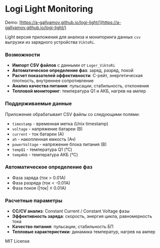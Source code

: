# Logi Light Monitoring

Demo: [https://a-gallyamov.github.io/logi-light/](https://a-gallyamov.github.io/logi-light/)

Light версия приложения для анализа и мониторинга данных `csv` выгрузки из зарядного устройства `ViktoRi`.

### Возможности
- **Импорт CSV файлов** с данными от `Loger_ViktoRi`
- **Автоматическое определение фаз**: заряд, разряд, покой
- **Расчет показателей эффективности**: C-рейт, энергетическая плотность, внутреннее сопротивление
- **Анализ качества питания**: пульсации, стабильность, отклонения
- **Тепловой мониторинг**: температура Q1 и АКБ, нагрев на ампер

### Поддерживаемые данные

Приложение обрабатывает CSV файлы со следующими полями:
- `timestamp` - временная метка (Unix timestamp)
- `voltage` - напряжение батареи (В)
- `current` - ток батареи (А)
- `ah` - накопленная емкость (Ач)
- `powerVoltage` - напряжение блока питания (В)
- `tempQ1` - температура Q1 (°C)
- `tempAkb` - температура АКБ (°C)

### Автоматическое определение фаз
- Фаза заряда (ток > 0.01А)
- Фаза разряда (ток < -0.01А)
- Фаза покоя (|ток| ≤ 0.01А)

### Расчетные параметры
- **CC/CV анализ**: Constant Current / Constant Voltage фазы
- **Эффективность заряда**: скорость, энергия цикла, равномерность тока
- **Качество питания**: пульсации, стабильность БП
- **Тепловые характеристики**: динамика температур, нагрев на ампер

MIT License
